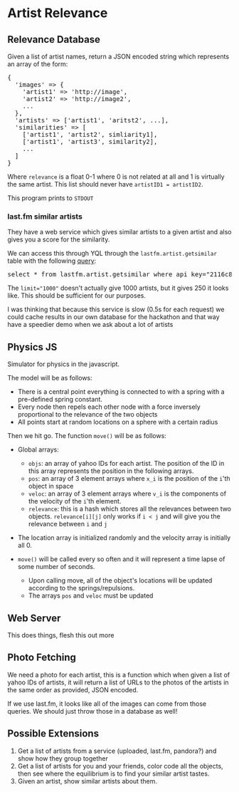 # Artist Relevance

## Relevance Database

Given a list of artist names, return a JSON encoded string which represents an array of the form:

<pre>
{
  'images' => {
    'artist1' => 'http://image',
    'artist2' => 'http://image2',
    ...
  },
  'artists' => ['artist1', 'aritst2', ...],
  'similarities' => [
    ['artist1', 'artist2', simliarity1],
    ['artist1', 'artist3', similarity2],
    ...
  ]
}
</pre>

Where `relevance` is a float 0-1 where 0 is not related at all and 1 is virtually the same artist. This list should never have `artistID1 = artistID2`.

This program prints to `STDOUT`

### last.fm similar artists

They have a web service which gives similar artists to a given artist and also gives you a score for the similarity.

We can access this through YQL through the `lastfm.artist.getsimilar` table with the following [query](http://developer.yahoo.com/yql/console/?q=show%20tables&env=store://datatables.org/alltableswithkeys#h=select%20*%20from%20lastfm.artist.getsimilar%20where%20api_key%3D%222116c8771c6a03bb89c24a0935bea3a4%22%20and%20artist%3D%22Lady%20Gaga%22%20and%20limit%3D%221000%22):

<pre>
select * from lastfm.artist.getsimilar where api_key="2116c8771c6a03bb89c24a0935bea3a4" and artist="Lady Gaga" and limit="1000"
</pre>

The `limit="1000"` doesn't actually give 1000 artists, but it gives 250 it looks like. This should be sufficient for our purposes.

I was thinking that because this service is slow (0.5s for each request) we could cache results in our own database for the hackathon and that way have a speedier demo when we ask about a lot of artists

## Physics JS

Simulator for physics in the javascript.

The model will be as follows:

* There is a central point everything is connected to with a spring with a  pre-defined spring constant.
* Every node then repels each other node with a force inversely proportional to the relevance of the two objects
* All points start at random locations on a sphere with a certain radius

Then we hit go. The function `move()` will be as follows:

* Global arrays:
  * `objs`: an array of yahoo IDs for each artist. The position of the ID in this array represents the position in the following arrays.
  * `pos`: an array of 3 element arrays where `x_i` is the position of the `i`'th object in space
  * `veloc`: an array of 3 element arrays where `v_i` is the components of the velocity of the `i`'th element.
  * `relevance`: this is a hash which stores all the relevances between two objects. `relevance[i][j]` only works if `i < j` and will give you the relevance between `i` and `j`

* The location array is initialized randomly and the velocity array is initially all 0.

* `move()` will be called every so often and it will represent a time lapse of some number of seconds.

  * Upon calling move, all of the object's locations will be updated according to the springs/repulsions.
  * The arrays `pos` and `veloc` must be updated

## Web Server

This does things, flesh this out more

## Photo Fetching

We need a photo for each artist, this is a function which when given a list of yahoo IDs of artists, it will return a list of URLs to the photos of the artists in the same order as provided, JSON encoded.

If we use last.fm, it looks like all of the images can come from those queries. We should just throw those in a database as well!

## Possible Extensions

1. Get a list of artists from a service (uploaded, last.fm, pandora?) and show how they group together
2. Get a list of artists for you and your friends, color code all the objects, then see where the equilibrium is to find your similar artist tastes.
3. Given an artist, show similar artists about them.
